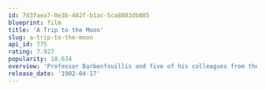```yaml
---
id: 7d3faea7-0e3b-482f-b1ac-5ca8803db085
blueprint: film
title: 'A Trip to the Moon'
slug: a-trip-to-the-moon
api_id: 775
rating: 7.927
popularity: 18.634
overview: 'Professor Barbenfouillis and five of his colleagues from the Academy of Astronomy travel to the Moon aboard a rocket propelled by a giant cannon. Once on the lunar surface, the bold explorers face the many perils hidden in the caves of the mysterious planet.'
release_date: '1902-04-17'
---
```

